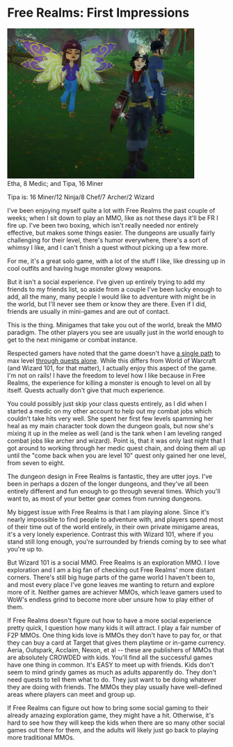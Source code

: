 # Free Realms: First Impressions

![fullscreen-capture-5112009-110730-pm](../uploads/2009/05/fullscreen-capture-5112009-110730-pm.jpg "fullscreen-capture-5112009-110730-pm")  
Etha, 8 Medic; and Tipa, 16 Miner

Tipa is: 16 Miner/12 Ninja/8 Chef/7 Archer/2 Wizard

I've been enjoying myself quite a lot with Free Realms the past couple of weeks; when I sit down to play an MMO, like as not these days it'll be FR I fire up. I've been two boxing, which isn't really needed nor entirely effective, but makes some things easier. The dungeons are usually fairly challenging for their level, there's humor everywhere, there's a sort of whimsy I like, and I can't finish a quest without picking up a few more.

For me, it's a great solo game, with a lot of the stuff I like, like dressing up in cool outfits and having huge monster glowy weapons.

But it isn't a social experience. I've given up entirely trying to add my friends to my friends list, so aside from a couple I've been lucky enough to add, all the many, many people I would like to adventure with might be in the world, but I'll never see them or know they are there. Even if I did, friends are usually in mini-games and are out of contact.

This is the thing. Minigames that take you out of the world, break the MMO paradigm. The other players you see are usually just in the world enough to get to the next minigame or combat instance.

Respected gamers have noted that the game doesn't have [a single path](http://tobolds.blogspot.com/2009/05/free-realms-combat.html) to max level [through quests alone](http://commonsensegamer.com/?p=1318). While this differs from World of Warcraft (and Wizard 101, for that matter), I actually enjoy this aspect of the game. I'm not on rails! I have the freedom to level how I like because in Free Realms, the experience for killing a monster is enough to level on all by itself. Quests actually don't give that much experience.

You could possibly just skip your class quests entirely, as I did when I started a medic on my other account to help out my combat jobs which couldn't take hits very well. She spent her first few levels spamming her heal as my main character took down the dungeon goals, but now she's mixing it up in the melee as well (and is the tank when I am leveling ranged combat jobs like archer and wizard). Point is, that it was only last night that I got around to working through her medic quest chain, and doing them all up until the "come back when you are level 10" quest only gained her one level, from seven to eight.

The dungeon design in Free Realms is fantastic, they are utter joys. I've been in perhaps a dozen of the longer dungeons, and they've all been entirely different and fun enough to go through several times. Which you'll want to, as most of your better gear comes from running dungeons.

My biggest issue with Free Realms is that I am playing alone. Since it's nearly impossible to find people to adventure with, and players spend most of their time out of the world entirely, in their own private minigame areas, it's a very lonely experience. Contrast this with Wizard 101, where if you stand still long enough, you're surrounded by friends coming by to see what you're up to.

But Wizard 101 is a social MMO. Free Realms is an exploration MMO. I love exploration and I am a big fan of checking out Free Realms' more distant corners. There's still big huge parts of the game world I haven't been to, and most every place I've gone leaves me wanting to return and explore more of it. Neither games are achiever MMOs, which leave gamers used to WoW's endless grind to become more uber unsure how to play either of them.

If Free Realms doesn't figure out how to have a more social experience pretty quick, I question how many kids it will attract. I play a fair number of F2P MMOs. One thing kids love is MMOs they don't have to pay for, or that they can buy a card at Target that gives them playtime or in-game currency. Aeria, Outspark, Acclaim, Nexon, et al -- these are publishers of MMOs that are absolutely CROWDED with kids. You'll find all the successful games have one thing in common. It's EASY to meet up with friends. Kids don't seem to mind grindy games as much as adults apparently do. They don't need quests to tell them what to do. They just want to be doing whatever they are doing with friends. The MMOs they play usually have well-defined areas where players can meet and group up.

If Free Realms can figure out how to bring some social gaming to their already amazing exploration game, they might have a hit. Otherwise, it's hard to see how they will keep the kids when there are so many other social games out there for them, and the adults will likely just go back to playing more traditional MMOs.

